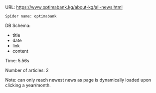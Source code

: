 URL: https://www.optimabank.kg/about-kg/all-news.html

    Spider name: optimabank

DB Schema:
- title
- date
- link
- content

Time: 5.56s

Number of articles: 2

Note: can only reach newest news as page is dynamically loaded upon clicking a year/month.
